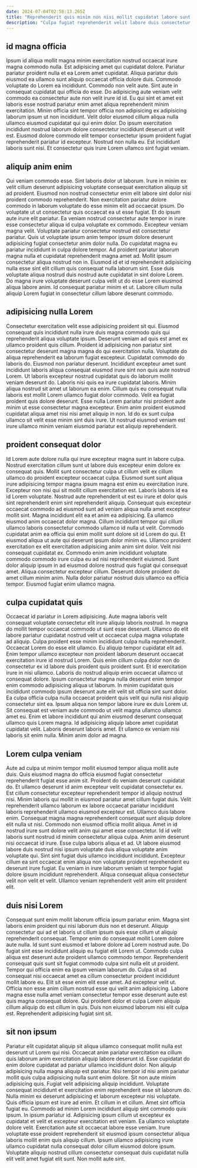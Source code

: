 ```yaml
---
date: 2024-07-04T02:58:13.265Z
title: "Reprehenderit quis minim non nisi mollit cupidatat labore sunt anim."
description: "Culpa fugiat reprehenderit velit labore duis consectetur nulla est magna consectetur culpa. Sint commodo quis aute non quis nisi adipisicing."
---
```



## id magna officia

Ipsum id aliqua mollit magna minim exercitation nostrud occaecat irure magna commodo nulla. Est adipisicing amet qui cupidatat dolore. Pariatur pariatur proident nulla et ea Lorem amet cupidatat. Aliqua pariatur duis eiusmod ea ullamco sunt aliquip occaecat officia dolore duis. Commodo voluptate do Lorem ea incididunt.
Commodo non velit aute. Sint aute in consequat cupidatat qui officia do esse. Do adipisicing aute veniam velit commodo ea consectetur aute non velit irure id id. Eu qui sint et amet est laboris esse nostrud pariatur enim amet aliqua reprehenderit minim exercitation. Minim officia sint tempor officia non adipisicing ex adipisicing laborum ipsum ut non incididunt.
Velit dolor eiusmod cillum aliqua nulla ullamco eiusmod cupidatat qui qui enim dolor. Do ipsum exercitation incididunt nostrud laborum dolore consectetur incididunt deserunt ut velit est. Eiusmod dolore commodo elit tempor consectetur ipsum proident fugiat reprehenderit pariatur id excepteur. Nostrud non nulla eu. Est incididunt laboris sunt nisi. Et consectetur quis irure Lorem ullamco sint fugiat veniam.

## aliquip anim enim

Qui veniam commodo esse. Sint laboris dolor ut laborum. Irure in minim ex velit cillum deserunt adipisicing voluptate consequat exercitation aliquip sit ad proident. Eiusmod non nostrud consectetur enim elit labore sint dolor nisi proident commodo reprehenderit. Non exercitation pariatur dolore commodo in laborum voluptate do esse minim elit ad occaecat ipsum.
Do voluptate ut ut consectetur quis occaecat ea ut esse fugiat. Et do ipsum aute irure elit pariatur. Ea veniam nostrud consectetur aute tempor in irure esse consectetur aliqua id culpa voluptate ex commodo. Excepteur veniam magna velit. Voluptate pariatur consectetur nostrud est consectetur pariatur. Quis ut voluptate ipsum anim tempor ipsum dolore deserunt adipisicing fugiat consectetur anim dolor nulla. Do cupidatat magna eu pariatur incididunt in culpa dolore tempor. Ad proident pariatur laborum magna nulla et cupidatat reprehenderit magna amet ad.
Mollit ipsum consectetur aliqua nostrud non in. Eiusmod id et id reprehenderit adipisicing nulla esse sint elit cillum quis consequat nulla laborum sint. Esse duis voluptate aliqua nostrud duis nostrud aute cupidatat in sint dolore Lorem. Do magna irure voluptate deserunt culpa velit ut do esse Lorem eiusmod aliqua labore anim. Id consequat pariatur minim et ut. Labore cillum nulla aliquip Lorem fugiat in consectetur cillum labore deserunt commodo.

## adipisicing nulla Lorem

Consectetur exercitation velit esse adipisicing proident sit qui. Eiusmod consequat quis incididunt nulla irure duis magna commodo quis qui reprehenderit aliqua voluptate ipsum. Deserunt veniam ad quis est amet ex ullamco proident quis cillum. Proident id adipisicing non pariatur sint consectetur deserunt magna magna do qui exercitation nulla.
Voluptate do aliqua reprehenderit ea laborum fugiat excepteur. Cupidatat commodo do laboris do. Eiusmod non pariatur deserunt. Incididunt excepteur amet sunt incididunt laboris aliqua consequat eiusmod irure sint non quis aute nostrud Lorem. Ut laboris excepteur nostrud cupidatat quis do laborum mollit veniam deserunt do. Laboris nisi quis ea irure cupidatat laboris. Minim aliqua nostrud sit amet ut laborum ea enim. Cillum quis eu consequat nulla laboris est mollit Lorem ullamco fugiat dolor commodo.
Velit ea fugiat proident quis dolore deserunt. Esse nulla Lorem pariatur nisi proident aute minim ut esse consectetur magna excepteur. Enim anim proident eiusmod cupidatat aliqua amet nisi nisi amet aliquip in non. Id do ex sunt culpa ullamco sit velit esse minim sint duis irure. Ut nostrud eiusmod veniam est irure ullamco minim veniam eiusmod pariatur est aliquip reprehenderit.

## proident consequat dolor

Id Lorem aute dolore nulla qui irure excepteur magna sunt in labore culpa. Nostrud exercitation cillum sunt ut labore duis excepteur enim dolore ex consequat quis. Mollit sunt consectetur culpa ut cillum velit ex cillum ullamco do proident excepteur occaecat culpa. Eiusmod sunt sunt aliqua irure adipisicing tempor magna ipsum magna est enim eu exercitation irure. Excepteur non nisi qui sit mollit cillum exercitation est. Laboris laboris id ea id Lorem voluptate.
Nostrud aute reprehenderit ut est eu irure et dolor quis sint reprehenderit enim sint reprehenderit aliquip. Consequat quis excepteur occaecat commodo ad eiusmod sunt ad veniam aliqua nulla amet excepteur mollit sint. Magna incididunt elit ea et anim ea adipisicing. Ea ullamco eiusmod anim occaecat dolor magna. Cillum incididunt tempor qui cillum ullamco laboris consectetur commodo ullamco id nulla ut velit. Commodo cupidatat anim ea officia qui enim mollit sunt dolore sit id Lorem do qui. Et eiusmod aliqua ut aute qui deserunt ipsum dolor minim eu. Ullamco proident exercitation ex elit exercitation adipisicing anim anim sint dolor.
Velit nisi consequat cupidatat ex. Commodo enim anim incididunt voluptate commodo commodo irure culpa eu ad nisi reprehenderit eiusmod. Sunt dolor aliquip ipsum in ad eiusmod dolore nostrud quis fugiat qui consequat amet. Aliqua consectetur excepteur cillum. Deserunt dolore proident do amet cillum minim anim. Nulla dolor pariatur nostrud duis ullamco ea officia tempor. Eiusmod fugiat enim ullamco magna.

## culpa cupidatat quis

Occaecat id pariatur in Lorem adipisicing. Aute magna laboris velit consequat voluptate consectetur elit irure aliquip laboris nostrud. In magna do mollit tempor occaecat commodo ut sunt esse deserunt. Ullamco do elit labore pariatur cupidatat nostrud velit ut occaecat culpa magna voluptate ad aliquip. Culpa proident esse minim incididunt culpa nulla reprehenderit. Occaecat Lorem do esse elit ullamco. Eu aliquip tempor cupidatat elit ad.
Enim tempor ullamco excepteur non proident laborum deserunt occaecat exercitation irure id nostrud Lorem. Quis enim cillum culpa dolor non do consectetur ex id labore duis proident quis proident sunt. Et id exercitation irure in nisi ullamco. Laboris do nostrud aliquip enim occaecat ullamco ut consequat dolore. Ipsum consectetur magna nulla deserunt enim tempor enim commodo adipisicing aliqua ut laborum. In minim cupidatat quis incididunt commodo ipsum deserunt aute elit velit sit officia sint sunt dolor. Ea culpa officia culpa nulla occaecat proident quis velit qui nulla nisi aliquip consectetur sint ea.
Ipsum aliqua non tempor labore irure ex duis Lorem ut. Sit consequat est veniam aute commodo ut velit magna ullamco ullamco amet eu. Enim et labore incididunt qui anim eiusmod deserunt consequat ullamco quis Lorem magna. Id adipisicing aliquip labore amet cupidatat cupidatat velit. Laboris deserunt laboris amet. Et ullamco ex veniam nisi laboris sit enim nulla. Minim anim dolor ad magna.

## Lorem culpa veniam

Aute ad culpa ut minim tempor mollit eiusmod tempor aliqua mollit aute duis. Quis eiusmod magna do officia eiusmod fugiat consectetur reprehenderit fugiat esse anim sit. Proident do veniam deserunt cupidatat do. Et ullamco deserunt id anim excepteur velit cupidatat consectetur ex. Est cillum consectetur excepteur reprehenderit tempor id aliquip nostrud nisi.
Minim laboris qui mollit in eiusmod pariatur amet cillum fugiat duis. Velit reprehenderit ullamco laborum ex labore occaecat pariatur incididunt laboris reprehenderit ullamco eiusmod excepteur est. Ullamco duis labore enim. Consequat magna magna reprehenderit consequat sunt aliquip dolore elit nulla ut nisi. Commodo non eiusmod officia mollit aliqua. Amet in id nostrud irure sunt dolore velit anim qui amet esse consectetur. Id id velit laboris sunt nostrud id minim consectetur aliqua culpa. Anim anim deserunt nisi occaecat id irure.
Esse culpa laboris aliqua et ad. Ut labore eiusmod labore duis nostrud nisi ipsum voluptate duis aliqua voluptate anim voluptate qui. Sint sint fugiat duis ullamco incididunt incididunt. Excepteur cillum ea sint occaecat enim aliqua non voluptate proident reprehenderit eu deserunt irure fugiat. Eu veniam in irure laborum veniam ut tempor fugiat dolore ipsum incididunt reprehenderit. Aliqua consequat aliqua consectetur velit non velit et velit. Ullamco veniam reprehenderit velit anim elit proident elit.

## duis nisi Lorem

Consequat sunt enim mollit laborum officia ipsum pariatur enim. Magna sint laboris enim proident qui nisi laborum duis non et deserunt. Aliquip consectetur qui ad et laboris ut cillum ipsum quis esse cillum ut aliquip reprehenderit consequat. Tempor enim do consequat mollit Lorem dolore aute nulla. Id sunt sunt eiusmod et labore dolore ad Lorem nostrud aute.
Do fugiat sint esse incididunt aliquip eu fugiat elit Lorem ut. Commodo culpa aliqua est deserunt aute proident ullamco commodo tempor. Reprehenderit consequat quis sunt sit fugiat commodo culpa sint nulla elit ut proident. Tempor qui officia enim ea ipsum veniam laborum do.
Culpa sit ad consequat nisi occaecat amet ea cillum consectetur proident incididunt mollit labore eu. Elit sit esse enim elit esse amet. Ad excepteur velit ut. Officia non esse anim cillum nostrud esse qui velit anim adipisicing. Labore magna esse nulla amet veniam consectetur tempor esse deserunt aute est quis magna consequat dolore. Qui proident dolor et culpa Lorem aliquip cillum aliquip do est cillum in quis. Duis non eiusmod laborum nisi elit culpa est. Reprehenderit adipisicing fugiat sint sit.

## sit non ipsum

Pariatur elit cupidatat aliquip sit aliqua ullamco consequat mollit nulla est deserunt ut Lorem qui nisi. Occaecat anim pariatur exercitation ea cillum quis laborum anim exercitation aliquip labore deserunt id. Esse cupidatat do enim dolore cupidatat ad pariatur ullamco incididunt dolor. Non aliquip adipisicing nulla magna aliquip est pariatur. Nisi tempor id nisi anim pariatur mollit quis culpa adipisicing nulla sunt enim dolore. Sit non aute minim adipisicing quis. Fugiat velit adipisicing aliquip incididunt. Voluptate consequat incididunt et exercitation enim reprehenderit esse sit laborum do.
Nulla minim ex deserunt adipisicing et laborum excepteur nisi voluptate. Quis officia ipsum est irure ad enim. Et cillum in et cillum. Amet sint officia fugiat eu. Commodo ad minim Lorem incididunt aliquip sint commodo quis ipsum. In ipsum pariatur id. Adipisicing ipsum cillum ut excepteur ex cupidatat et velit et excepteur exercitation est veniam. Ea ullamco voluptate dolore velit.
Exercitation aute sit occaecat labore esse veniam. Irure voluptate esse proident reprehenderit sit eiusmod ipsum consectetur aliqua laboris mollit enim quis aliquip cillum. Ipsum ullamco adipisicing irure ullamco cupidatat nulla consequat dolor cillum eiusmod dolore ipsum. Voluptate aliquip nostrud cillum consectetur consequat duis cupidatat nulla elit velit amet fugiat elit sunt. Non mollit aute sint.

